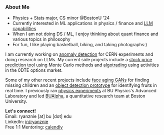 ### About Me

- Physics + Stats major, CS minor @BostonU '24
- Currently interested in ML applications in physics / finance and [LLM capabilities](https://github.com/ryanznie/AI-Journey)
- When I am not doing DS / ML, I enjoy thinking about quant finance and various topics in philosophy
- For fun, I like playing basketball, biking, and taking photographs:)

I am currently working on [anomaly detection](https://github.com/AutoDQM/AutoDQM_ML) for CERN experiments and doing research on LLMs. My current side projects include a [stock price prediction tool](https://github.com/ryanznie/quant-MC-methods) using Monte Carlo methods and [algotrading](https://github.com/ryanznie/options-order-book) using activities in the 0DTE options market. 

Some of my other recent projects include [face aging GANs](https://github.com/BU-Spark/ml-atfal-mafkoda-missing-children) for finding missing children and an [object detection prototype](https://github.com/ryanznie/eLab-Object-Classification) for identifying fruits in real time. I previously ran [physics experiments](https://github.com/ryanznie/adlab-experiments) at BU Physics's Advanced Laboratory and led [BUAlpha](https://github.com/bualpha), a quantitative research team at Boston University.

**Let's connect!** <br>
Email: ryanznie [at] bu [dot] edu \
LinkedIn: [in/ryanznie](https://www.linkedin.com/in/ryanznie/) \
Free 1:1 Mentoring: [calendly](https://calendly.com/nie-ryanz)
<!--
**ryanznie/ryanznie** is a ✨ _special_ ✨ repository because its `README.md` (this file) appears on your GitHub profile.

Here are some ideas to get you started:

- 🔭 I’m currently working on ...
- 🌱 I’m currently learning ...
- 👯 I’m looking to collaborate on ...
- 🤔 I’m looking for help with ...
- 💬 Ask me about ...
- 📫 How to reach me: ...
- 😄 Pronouns: ...
- ⚡ Fun fact: ...
-->
